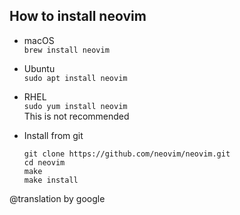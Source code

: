 ## How to install neovim

- macOS  
  `brew install neovim`

- Ubuntu  
  `sudo apt install neovim`

- RHEL  
  `sudo yum install neovim`  
  This is not recommended

- Install from git
  ```
  git clone https://github.com/neovim/neovim.git
  cd neovim
  make
  make install
  ```

@translation by google
